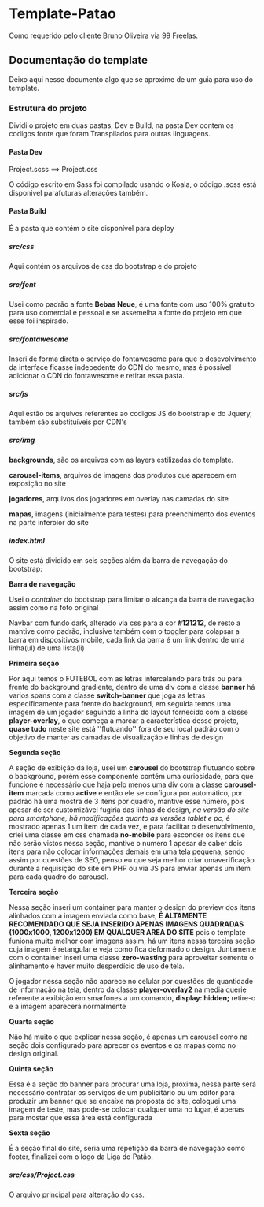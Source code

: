 # Template-Patao

Como requerido pelo cliente Bruno Oliveira via 99 Freelas.

## Documentação do template

Deixo aqui nesse documento algo que se aproxime de um guia para uso do template.

### Estrutura do projeto

Dividi o projeto em duas pastas, Dev e Build, na pasta Dev contem os codigos fonte que foram Transpilados para outras linguagens.

#### Pasta Dev

Project.scss ==> Project.css

O código escrito em Sass foi compilado usando o Koala, o código .scss está disponivel parafuturas alterações também.

#### Pasta Build

É a pasta que contém o site disponível para deploy

##### src/css

Aqui contém os arquivos de css do bootstrap e do projeto

##### src/font

Usei como padrão a fonte **Bebas Neue**, é uma fonte com uso 100% gratuito para uso comercial e pessoal e se assemelha a fonte do projeto em que esse foi inspirado.

##### src/fontawesome

Inseri de forma direta o serviço do fontawesome para que o desevolvimento da interface ficasse indepedente do CDN do mesmo, mas é possível adicionar o CDN do fontawesome e retirar essa pasta.

##### src/js

Aqui estão os arquivos referentes ao codigos  JS do bootstrap e do Jquery, também são substituíveis por CDN's

##### src/img

**backgrounds**, são os arquivos com as layers estilizadas do template.

**carousel-items**, arquivos de imagens dos produtos que aparecem em exposição no site

**jogadores**, arquivos dos jogadores em overlay nas camadas do site

**mapas**, imagens (inicialmente para testes) para preenchimento dos eventos na parte inferoior do site

##### index.html

O site está dividido em seis seções além da barra de navegação do bootstrap:

**Barra de navegação**

Usei o *container* do bootstrap para limitar o alcança da barra de navegação assim como na foto original

Navbar com fundo dark, alterado via css para a cor **#121212**, de resto a mantive como padrão, inclusive também com o toggler para colapsar a barra em dispositivos mobile, cada link da barra é um link dentro de uma linha(ul) de uma lista(li)

**Primeira seção**

Por aqui temos o FUTEBOL com as letras intercalando para trás ou para frente do background gradiente, dentro de uma div com a classe **banner** há varios spans com a classe **switch-banner** que joga as letras especificamente para frente do background, em seguida temos uma imagem de um jogador seguindo a linha do layout fornecido com a classe **player-overlay**, o que começa a marcar a característica desse projeto, **quase tudo** neste site está ''flutuando'' fora de seu local padrão com o objetivo de manter as camadas de visualização e linhas de design

**Segunda seção**

A seção de exibição da loja, usei um **carousel** do bootstrap flutuando sobre o background, porém esse componente contém uma curiosidade, para que funcione é necessário que haja pelo menos uma div com a classe **carousel-item** marcada como **active** e então ele se configura por automático, por padrão há uma mostra de 3 itens por quadro, mantive esse número, pois apesar de ser customizável fugiria das linhas de design, *na versão do site para smartphone, há modificações quanto as  versões tablet e pc,* é mostrado apenas 1 um item de cada vez, e para facilitar o desenvolvimento, criei uma classe em css chamada **no-mobile** para esconder os itens que não serão vistos nessa seção, mantive o numero 1 apesar de caber dois itens para não colocar informações demais em uma tela pequena, sendo assim por questões de SEO, penso eu que seja melhor criar umaverificação durante a requisição do site em PHP ou via JS para enviar apenas um item para cada quadro do carousel.

**Terceira seção**

Nessa seção inseri um container para manter o design do preview dos itens alinhados com a imagem enviada como base, **É ALTAMENTE RECOMENDADO QUE SEJA INSERIDO APENAS IMAGENS QUADRADAS (1000x1000, 1200x1200) EM QUALQUER AREA DO SITE**  pois o template funiona muito melhor com imagens assim, há um itens nessa terceira seção cuja imagem é retangular e veja como fica deformado o design. Juntamente com o container inseri uma classe **zero-wasting** para aproveitar somente o alinhamento e haver muito desperdício de uso de tela.

O jogador nessa seção não aparece no celular por questões de quantidade de informação na tela, dentro da classe  **player-overlay2** na media querie referente a exibição em smarfones a um comando, **display: hidden;** retire-o e a imagem aparecerá normalmente

**Quarta seção**

Não há muito o que explicar nessa seção, é apenas um carousel como na seção dois configurado para aprecer os eventos e os mapas como no design original.

**Quinta seção**

Essa é a seção do banner para procurar uma loja, próxima, nessa parte será necessário contratar os serviços de um publicitário ou um editor para produzir um banner que se encaixe na proposta do site, coloquei uma imagem de teste, mas pode-se colocar qualquer uma no lugar, é apenas para mostar que essa área está configurada

**Sexta seção**

É a seção final do site, seria uma repetição da barra de navegação como footer, finalizei com o logo da Liga do Patão.

##### src/css/Project.css

O arquivo principal para alteração do css.